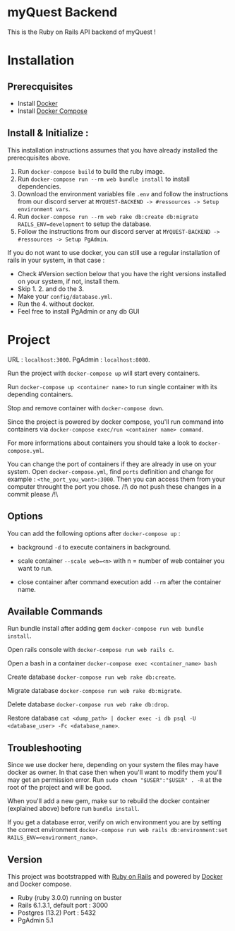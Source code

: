 # myQuest Backend
This is the Ruby on Rails API backend of myQuest !

# Installation

## Prerecquisites
* Install [Docker](https://docs.docker.com/install/)
* Install [Docker Compose](https://docs.docker.com/compose/install/)

## Install & Initialize :
This installation instructions assumes that you have already installed the prerecquisites above.


1. Run `docker-compose build` to build the ruby image.
2. Run `docker-compose run --rm web bundle install` to install dependencies.
3. Download the environment variables file `.env` and follow the instructions from our discord server at  `MYQUEST-BACKEND -> #ressources -> Setup environment vars`.
4. Run `docker-compose run --rm web rake db:create db:migrate RAILS_ENV=development` to setup the database.
5. Follow the instructions from our discord server at `MYQUEST-BACKEND -> #ressources -> Setup PgAdmin`.


If you do not want to use docker, you can still use a regular installation of rails in your system, in that case :
- Check #Version section below that you have the right versions installed on your system, if not, install them.
- Skip 1. 2. and do the 3.
- Make your `config/database.yml`.
- Run the 4. without docker.
- Feel free to install PgAdmin or any db GUI
  
# Project
URL : `localhost:3000`.
PgAdmin : `localhost:8080`.

Run the project with `docker-compose up` will start every containers.

Run `docker-compose up <container name>` to run single container with its depending containers.

Stop and remove container with `docker-compose down`.

Since the project is powered by docker compose, you'll run command into containers via `docker-compose exec/run <container name> command`.

For more informations about containers you should take a look to `docker-compose.yml`.

You can change the port of containers if they are already in use on your system. Open `docker-compose.yml`, find `ports` definition and change for example : `<the_port_you_want>:3000`. Then you can access them from your computer throught the port you chose.
/!\ do not push these changes in a commit please /!\

## Options
You can add the following options after `docker-compose up` :

* background
`-d` to execute containers in background.

* scale container
`--scale web=<n>` with n = number of web container you want to run.

* close container after command execution
add `--rm` after the container name.

## Available Commands
Run bundle install after adding gem `docker-compose run web bundle install`.

Open rails console with `docker-compose run web rails c`.

Open a bash in a container `docker-compose exec <container_name> bash`

Create database `docker-compose run web rake db:create`.

Migrate database `docker-compose run web rake db:migrate`.

Delete database `docker-compose run web rake db:drop`.

Restore database `cat <dump_path> | docker exec -i db psql -U <database_user> -Fc <database_name>`.

## Troubleshooting
Since we use docker here, depending on your system the files may have docker as owner. In that case then when you'll want to modify them you'll may get an permission error. Run `sudo chown "$USER":"$USER" . -R` at the root of the project and will be good.

When you'll add a new gem, make sur to rebuild the docker container (explained above) before run `bundle install`.

If you get a database error, verify on wich environment you are by setting the correct environment `docker-compose run web rails db:environment:set RAILS_ENV=<environment_name>`.

## Version
This project was bootstrapped with [Ruby on Rails](https://rubyonrails.org/) and powered by [Docker](https://www.docker.com/) and Docker compose.

- Ruby (ruby 3.0.0) running on buster
- Rails 6.1.3.1, default port : 3000
- Postgres (13.2) Port : 5432
- PgAdmin 5.1